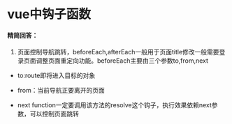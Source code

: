 # vue中钩子函数

#### 精简回答：

1. 页面控制导航跳转，beforeEach,afterEach一般用于页面title修改一般需要登录页面调整页面重定向功能。beforeEach主要由三个参数to,from,next
- to:route即将进入目标的对象

- from：当前导航正要离开的页面

- next function一定要调用该方法的resolve这个钩子，执行效果依赖next参数，可以控制页面跳转




